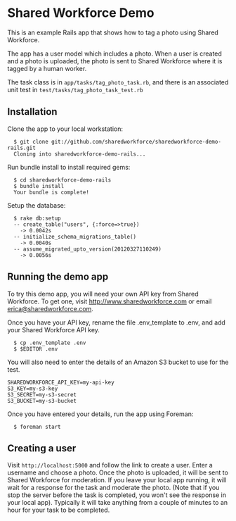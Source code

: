 # Shared Workforce Demo

This is an example Rails app that shows how to tag a photo using Shared Workforce.

The app has a user model which includes a photo. When a user is created and a photo is uploaded, the photo is sent to Shared Workforce where it is tagged by a human worker.

The task class is in `app/tasks/tag_photo_task.rb`, and there is an associated unit test in `test/tasks/tag_photo_task_test.rb`

## Installation

Clone the app to your local workstation:

```term
  $ git clone git://github.com/sharedworkforce/sharedworkforce-demo-rails.git
  Cloning into sharedworkforce-demo-rails...
```

Run bundle install to install required gems:

```term
  $ cd sharedworkforce-demo-rails
  $ bundle install
  Your bundle is complete!
```

Setup the database:

```term
  $ rake db:setup
  -- create_table("users", {:force=>true})
    -> 0.0042s
  -- initialize_schema_migrations_table()
    -> 0.0040s
  -- assume_migrated_upto_version(20120327110249)
    -> 0.0056s
```

## Running the demo app

To try this demo app, you will need your own API key from Shared Workforce. To get one, visit http://www.sharedworkforce.com or email erica@sharedworkforce.com.

Once you have your API key, rename the file .env_template to .env, and add your Shared Workforce API key.

```term
  $ cp .env_template .env
  $ $EDITOR .env
```

You will also need to enter the details of an Amazon S3 bucket to use for the test.

```
SHAREDWORKFORCE_API_KEY=my-api-key
S3_KEY=my-s3-key
S3_SECRET=my-s3-secret
S3_BUCKET=my-s3-bucket
```

Once you have entered your details, run the app using Foreman:

```term
  $ foreman start
```

## Creating a user

Visit `http://localhost:5000` and follow the link to create a user. Enter a username and choose a photo. Once the photo is uploaded, it will be sent to Shared Workforce for moderation. If you leave your local app running, it will wait for a response for the task and moderate the photo. (Note that if you stop the server before the task is completed, you won't see the response in your local app). Typically it will take anything from a couple of minutes to an hour for your task to be completed.